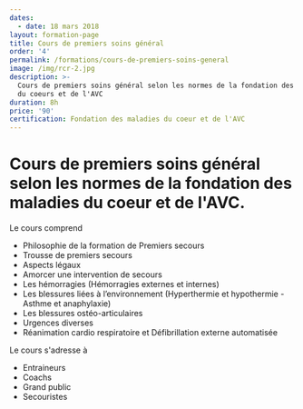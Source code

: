 ```yaml
---
dates:
  - date: 18 mars 2018
layout: formation-page
title: Cours de premiers soins général
order: '4'
permalink: /formations/cours-de-premiers-soins-general
image: /img/rcr-2.jpg
description: >-
  Cours de premiers soins général selon les normes de la fondation des maladies
  du coeurs et de l'AVC
duration: 8h
price: '90'
certification: Fondation des maladies du coeur et de l'AVC
---
```

# Cours de premiers soins général selon les normes de la fondation des maladies du coeur et de l'AVC.

Le cours comprend 

* Philosophie de la formation de Premiers secours
* Trousse de premiers secours
* Aspects légaux
* Amorcer une intervention de secours
* Les hémorragies (Hémorragies externes et internes)
* Les blessures liées à l’environnement (Hyperthermie et hypothermie - Asthme et anaphylaxie)
* Les blessures ostéo-articulaires
* Urgences diverses
* Réanimation cardio respiratoire et Défibrillation externe automatisée

Le cours s'adresse à 

* Entraineurs 
* Coachs
* Grand public
* Secouristes
